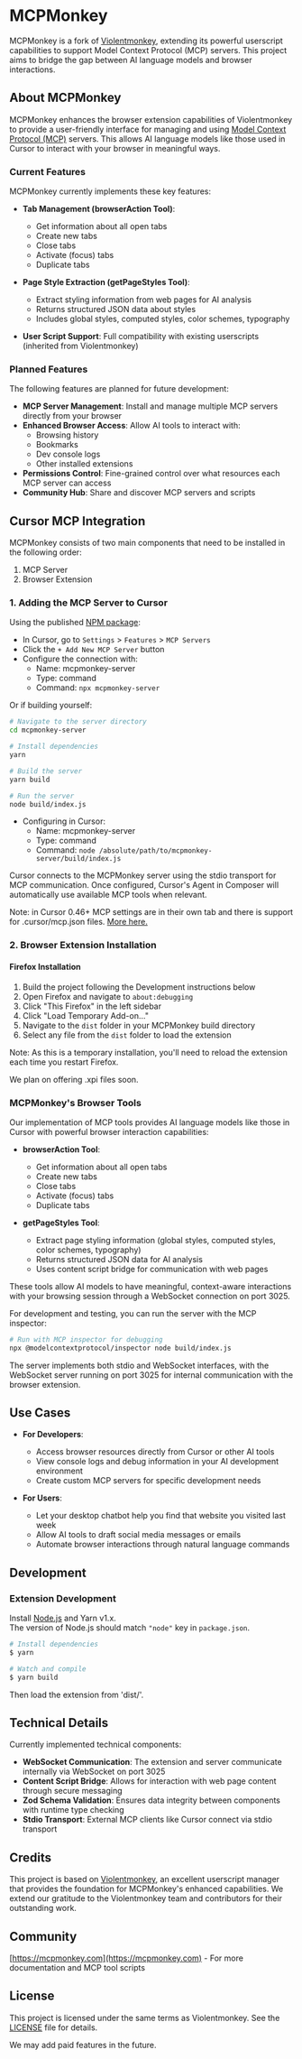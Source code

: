 # MCPMonkey

MCPMonkey is a fork of [Violentmonkey](https://github.com/violentmonkey/violentmonkey), extending its powerful userscript capabilities to support Model Context Protocol (MCP) servers. This project aims to bridge the gap between AI language models and browser interactions.

## About MCPMonkey

MCPMonkey enhances the browser extension capabilities of Violentmonkey to provide a user-friendly interface for managing and using [Model Context Protocol (MCP)](https://github.com/modelcontextprotocol) servers. This allows AI language models like those used in Cursor to interact with your browser in meaningful ways.

### Current Features

MCPMonkey currently implements these key features:

- **Tab Management (browserAction Tool)**:
  - Get information about all open tabs
  - Create new tabs
  - Close tabs
  - Activate (focus) tabs
  - Duplicate tabs
  
- **Page Style Extraction (getPageStyles Tool)**:
  - Extract styling information from web pages for AI analysis
  - Returns structured JSON data about styles
  - Includes global styles, computed styles, color schemes, typography
  
- **User Script Support**: Full compatibility with existing userscripts (inherited from Violentmonkey)

### Planned Features

The following features are planned for future development:

- **MCP Server Management**: Install and manage multiple MCP servers directly from your browser
- **Enhanced Browser Access**: Allow AI tools to interact with:
  - Browsing history
  - Bookmarks
  - Dev console logs
  - Other installed extensions
- **Permissions Control**: Fine-grained control over what resources each MCP server can access
- **Community Hub**: Share and discover MCP servers and scripts

## Cursor MCP Integration

MCPMonkey consists of two main components that need to be installed in the following order:
1. MCP Server
2. Browser Extension

### 1. Adding the MCP Server to Cursor

Using the published [NPM package](https://www.npmjs.com/package/mcpmonkey-server):

- In Cursor, go to `Settings` > `Features` > `MCP Servers`
- Click the `+ Add New MCP Server` button
- Configure the connection with:
   - Name: mcpmonkey-server
   - Type: command
   - Command: `npx mcpmonkey-server`

Or if building yourself:

```sh
# Navigate to the server directory
cd mcpmonkey-server

# Install dependencies
yarn

# Build the server
yarn build

# Run the server
node build/index.js
```

- Configuring in Cursor:
   - Name: mcpmonkey-server
   - Type: command
   - Command: `node /absolute/path/to/mcpmonkey-server/build/index.js`

Cursor connects to the MCPMonkey server using the stdio transport for MCP communication. Once configured, Cursor's Agent in Composer will automatically use available MCP tools when relevant.

Note: in Cursor 0.46+ MCP settings are in their own tab and there is support for .cursor/mcp.json files. [More here.](https://docs.cursor.com/context/model-context-protocol)


### 2. Browser Extension Installation

#### Firefox Installation
1. Build the project following the Development instructions below
2. Open Firefox and navigate to `about:debugging`
3. Click "This Firefox" in the left sidebar
4. Click "Load Temporary Add-on..."
5. Navigate to the `dist` folder in your MCPMonkey build directory
6. Select any file from the `dist` folder to load the extension

Note: As this is a temporary installation, you'll need to reload the extension each time you restart Firefox.

We plan on offering .xpi files soon.

### 

### MCPMonkey's Browser Tools

Our implementation of MCP tools provides AI language models like those in Cursor with powerful browser interaction capabilities:

- **browserAction Tool**:
  - Get information about all open tabs
  - Create new tabs
  - Close tabs
  - Activate (focus) tabs
  - Duplicate tabs
  
- **getPageStyles Tool**:
  - Extract page styling information (global styles, computed styles, color schemes, typography)
  - Returns structured JSON data for AI analysis
  - Uses content script bridge for communication with web pages

These tools allow AI models to have meaningful, context-aware interactions with your browsing session through a WebSocket connection on port 3025.


For development and testing, you can run the server with the MCP inspector:

```sh
# Run with MCP inspector for debugging
npx @modelcontextprotocol/inspector node build/index.js
```

The server implements both stdio and WebSocket interfaces, with the WebSocket server running on port 3025 for internal communication with the browser extension.

## Use Cases

- **For Developers**:
  - Access browser resources directly from Cursor or other AI tools
  - View console logs and debug information in your AI development environment
  - Create custom MCP servers for specific development needs

- **For Users**:
  - Let your desktop chatbot help you find that website you visited last week
  - Allow AI tools to draft social media messages or emails
  - Automate browser interactions through natural language commands

## Development

### Extension Development

Install [Node.js](https://nodejs.org/) and Yarn v1.x.  
The version of Node.js should match `"node"` key in `package.json`.

```sh
# Install dependencies
$ yarn

# Watch and compile
$ yarn build
```

Then load the extension from 'dist/'.

## Technical Details

Currently implemented technical components:

- **WebSocket Communication**: The extension and server communicate internally via WebSocket on port 3025
- **Content Script Bridge**: Allows for interaction with web page content through secure messaging
- **Zod Schema Validation**: Ensures data integrity between components with runtime type checking
- **Stdio Transport**: External MCP clients like Cursor connect via stdio transport

## Credits

This project is based on [Violentmonkey](https://github.com/violentmonkey/violentmonkey), an excellent userscript manager that provides the foundation for MCPMonkey's enhanced capabilities. We extend our gratitude to the Violentmonkey team and contributors for their outstanding work.

## Community

[https://mcpmonkey.com](https://mcpmonkey.com) - For more documentation and MCP tool scripts

## License

This project is licensed under the same terms as Violentmonkey. See the [LICENSE](LICENSE) file for details.

We may add paid features in the future.